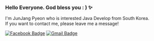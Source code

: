 ### Hello Everyone. God bless you : ) ✨

I'm JunJang Pyeon who is interested Java Develop from South Korea. <br/>
If you want to contact me, please leave me a message!

[![Facebook Badge](https://img.shields.io/badge/facebook-1877f2?style=flat-square&logo=facebook&logoColor=white&link=https://www.facebook.com/junjang.pyun)](https://www.facebook.com/junjang.pyun)
[![Gmail Badge](https://img.shields.io/badge/Gmail-d14836?style=flat-square&logo=Gmail&logoColor=white&link=mailto:jjp2548@gmail.com)](mailto:jjp2548@gmail.com)


<!--
**Pyeon0904/Pyeon0904** is a ✨ _special_ ✨ repository because its `README.md` (this file) appears on your GitHub profile.

Here are some ideas to get you started:

- 🔭 I’m currently working on ...
- 🌱 I’m currently learning ...
- 👯 I’m looking to collaborate on ...
- 🤔 I’m looking for help with ...
- 💬 Ask me about ...
- 📫 How to reach me: ...
- 😄 Pronouns: ...
- ⚡ Fun fact: ...
-->
